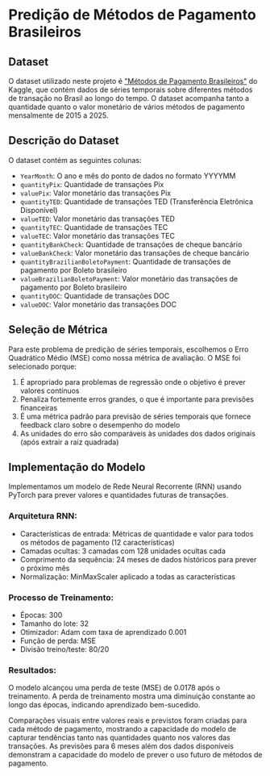 # Predição de Métodos de Pagamento Brasileiros

## Dataset
O dataset utilizado neste projeto é <a href="https://www.kaggle.com/datasets/clovisdalmolinvieira/brazilian-payment-methods?resource=download">"Métodos de Pagamento Brasileiros"</a> do Kaggle, que contém dados de séries temporais sobre diferentes métodos de transação no Brasil ao longo do tempo. O dataset acompanha tanto a quantidade quanto o valor monetário de vários métodos de pagamento mensalmente de 2015 a 2025.

## Descrição do Dataset
O dataset contém as seguintes colunas:
- `YearMonth`: O ano e mês do ponto de dados no formato YYYYMM
- `quantityPix`: Quantidade de transações Pix
- `valuePix`: Valor monetário das transações Pix
- `quantityTED`: Quantidade de transações TED (Transferência Eletrônica Disponível)
- `valueTED`: Valor monetário das transações TED
- `quantityTEC`: Quantidade de transações TEC
- `valueTEC`: Valor monetário das transações TEC
- `quantityBankCheck`: Quantidade de transações de cheque bancário
- `valueBankCheck`: Valor monetário das transações de cheque bancário
- `quantityBrazilianBoletoPayment`: Quantidade de transações de pagamento por Boleto brasileiro
- `valueBrazilianBoletoPayment`: Valor monetário das transações de pagamento por Boleto brasileiro
- `quantityDOC`: Quantidade de transações DOC
- `valueDOC`: Valor monetário das transações DOC

## Seleção de Métrica
Para este problema de predição de séries temporais, escolhemos o Erro Quadrático Médio (MSE) como nossa métrica de avaliação. O MSE foi selecionado porque:

1. É apropriado para problemas de regressão onde o objetivo é prever valores contínuos
2. Penaliza fortemente erros grandes, o que é importante para previsões financeiras
3. É uma métrica padrão para previsão de séries temporais que fornece feedback claro sobre o desempenho do modelo
4. As unidades do erro são comparáveis às unidades dos dados originais (após extrair a raiz quadrada)

## Implementação do Modelo
Implementamos um modelo de Rede Neural Recorrente (RNN) usando PyTorch para prever valores e quantidades futuras de transações.

### Arquitetura RNN:
- Características de entrada: Métricas de quantidade e valor para todos os métodos de pagamento (12 características)
- Camadas ocultas: 3 camadas com 128 unidades ocultas cada
- Comprimento da sequência: 24 meses de dados históricos para prever o próximo mês
- Normalização: MinMaxScaler aplicado a todas as características

### Processo de Treinamento:
- Épocas: 300
- Tamanho do lote: 32
- Otimizador: Adam com taxa de aprendizado 0.001
- Função de perda: MSE
- Divisão treino/teste: 80/20

### Resultados:
O modelo alcançou uma perda de teste (MSE) de 0.0178 após o treinamento. A perda de treinamento mostra uma diminuição constante ao longo das épocas, indicando aprendizado bem-sucedido.

Comparações visuais entre valores reais e previstos foram criadas para cada método de pagamento, mostrando a capacidade do modelo de capturar tendências tanto nas quantidades quanto nos valores das transações. As previsões para 6 meses além dos dados disponíveis demonstram a capacidade do modelo de prever o uso futuro de métodos de pagamento.